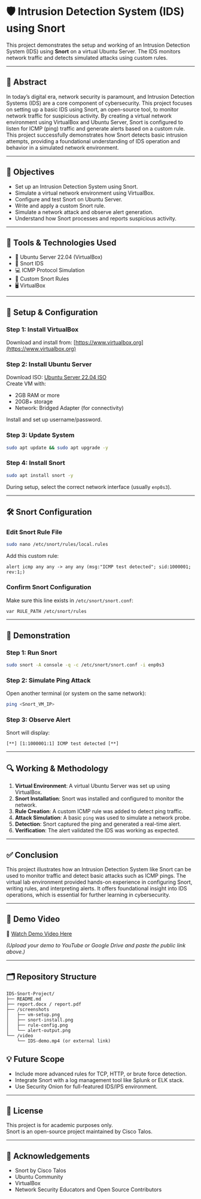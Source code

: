 # 🛡️ Intrusion Detection System (IDS) using Snort

This project demonstrates the setup and working of an Intrusion Detection System (IDS) using **Snort** on a virtual Ubuntu Server. The IDS monitors network traffic and detects simulated attacks using custom rules.

---

## 📄 Abstract

In today’s digital era, network security is paramount, and Intrusion Detection Systems (IDS) are a core component of cybersecurity. This project focuses on setting up a basic IDS using Snort, an open-source tool, to monitor network traffic for suspicious activity. By creating a virtual network environment using VirtualBox and Ubuntu Server, Snort is configured to listen for ICMP (ping) traffic and generate alerts based on a custom rule. This project successfully demonstrates how Snort detects basic intrusion attempts, providing a foundational understanding of IDS operation and behavior in a simulated network environment.

---

## 🎯 Objectives

- Set up an Intrusion Detection System using Snort.
- Simulate a virtual network environment using VirtualBox.
- Configure and test Snort on Ubuntu Server.
- Write and apply a custom Snort rule.
- Simulate a network attack and observe alert generation.
- Understand how Snort processes and reports suspicious activity.

---

## 🧰 Tools & Technologies Used

- 🐧 Ubuntu Server 22.04 (VirtualBox)
- 🐷 Snort IDS
- 💻 ICMP Protocol Simulation
- 📄 Custom Snort Rules
- 🖥️ VirtualBox

---

## 🚀 Setup & Configuration

### Step 1: Install VirtualBox
Download and install from: [https://www.virtualbox.org](https://www.virtualbox.org)

### Step 2: Install Ubuntu Server
Download ISO: [Ubuntu Server 22.04 ISO](https://releases.ubuntu.com/22.04/)  
Create VM with:
- 2GB RAM or more
- 20GB+ storage
- Network: Bridged Adapter (for connectivity)

Install and set up username/password.

### Step 3: Update System
```bash
sudo apt update && sudo apt upgrade -y
```

### Step 4: Install Snort
```bash
sudo apt install snort -y
```
During setup, select the correct network interface (usually `enp0s3`).

---

## 🛠️ Snort Configuration

### Edit Snort Rule File
```bash
sudo nano /etc/snort/rules/local.rules
```

Add this custom rule:
```snort
alert icmp any any -> any any (msg:"ICMP test detected"; sid:1000001; rev:1;)
```

### Confirm Snort Configuration
Make sure this line exists in `/etc/snort/snort.conf`:
```bash
var RULE_PATH /etc/snort/rules
```

---

## 🧪 Demonstration

### Step 1: Run Snort
```bash
sudo snort -A console -q -c /etc/snort/snort.conf -i enp0s3
```

### Step 2: Simulate Ping Attack
Open another terminal (or system on the same network):
```bash
ping <Snort_VM_IP>
```

### Step 3: Observe Alert
Snort will display:
```
[**] [1:1000001:1] ICMP test detected [**]
```

---

## 🔍 Working & Methodology

1. **Virtual Environment**: A virtual Ubuntu Server was set up using VirtualBox.
2. **Snort Installation**: Snort was installed and configured to monitor the network.
3. **Rule Creation**: A custom ICMP rule was added to detect ping traffic.
4. **Attack Simulation**: A basic `ping` was used to simulate a network probe.
5. **Detection**: Snort captured the ping and generated a real-time alert.
6. **Verification**: The alert validated the IDS was working as expected.

---


## ✅ Conclusion

This project illustrates how an Intrusion Detection System like Snort can be used to monitor traffic and detect basic attacks such as ICMP pings. The virtual lab environment provided hands-on experience in configuring Snort, writing rules, and interpreting alerts. It offers foundational insight into IDS operations, which is essential for further learning in cybersecurity.

---

## 🎥 Demo Video

🎥 [Watch Demo Video Here](https://your-demo-link-here.com)

*(Upload your demo to YouTube or Google Drive and paste the public link above.)*

---

## 🗂️ Repository Structure

```
IDS-Snort-Project/
️├── README.md
├── report.docx / report.pdf
├── /screenshots
│   ├── vm-setup.png
│   ├── snort-install.png
│   ├── rule-config.png
│   └── alert-output.png
└── /video
    └── IDS-demo.mp4 (or external link)
```


## 💡 Future Scope

- Include more advanced rules for TCP, HTTP, or brute force detection.
- Integrate Snort with a log management tool like Splunk or ELK stack.
- Use Security Onion for full-featured IDS/IPS environment.

---

## 🍿 License

This project is for academic purposes only.  
Snort is an open-source project maintained by Cisco Talos.

---

## 🙌 Acknowledgements

- Snort by Cisco Talos  
- Ubuntu Community  
- VirtualBox  
- Network Security Educators and Open Source Contributors


